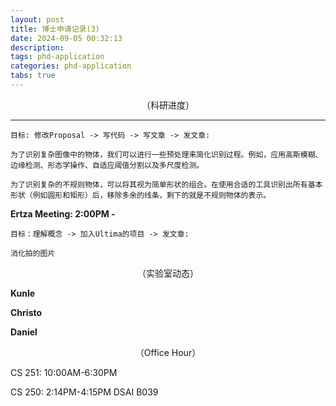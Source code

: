 ```yaml
---
layout: post
title: 博士申请记录(3) 
date: 2024-09-05 00:32:13
description: 
tags: phd-application
categories: phd-application
tabs: true
---
```

<div style="text-align: center;">
    （科研进度）
</div>

****
    目标: 修改Proposal -> 写代码 -> 写文章 -> 发文章: 
    
    为了识别复杂图像中的物体，我们可以进行一些预处理来简化识别过程。例如，应用高斯模糊、边缘检测、形态学操作、自适应阈值分割以及多尺度检测。

    为了识别复杂的不规则物体，可以将其视为简单形状的组合。在使用合适的工具识别出所有基本形状（例如圆形和矩形）后，移除多余的线条，剩下的就是不规则物体的表示。

**Ertza Meeting: 2:00PM -**
    
    目标：理解概念 -> 加入Ultima的项目 -> 发文章: 

    消化拍的图片


<div style="text-align: center;">
    （实验室动态）
</div>

**Kunle**

**Christo**

**Daniel**



<div style="text-align: center;">
    （Office Hour）
</div>

CS 251: 10:00AM-6:30PM

CS 250: 2:14PM-4:15PM DSAI B039
